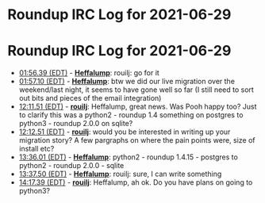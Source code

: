 # Roundup IRC Log for 2021-06-29 #
# Roundup IRC Log for 2021-06-29
* <a href="#01:56.39" id="01:56.39">01:56.39 (EDT)</a> - __[Heffalump](https://github.com/Heffalump)__: rouilj: go for it
* <a href="#01:57.10" id="01:57.10">01:57.10 (EDT)</a> - __[Heffalump](https://github.com/Heffalump)__: btw we did our live migration over the weekend/last night, it seems to have gone well so far (I still need to sort out bits and pieces of the email integration)
* <a href="#12:11.51" id="12:11.51">12:11.51 (EDT)</a> - __[rouilj](https://github.com/rouilj)__: Heffalump, great news. Was Pooh happy too? Just to clarify this was a python2 - roundup 1.4 something on postgres to python3 - roundup 2.0.0 on sqlite?
* <a href="#12:12.51" id="12:12.51">12:12.51 (EDT)</a> - __[rouilj](https://github.com/rouilj)__: would you be interested in writing up your migration story? A few pargraphs on where the pain points were, size of install etc?
* <a href="#13:36.01" id="13:36.01">13:36.01 (EDT)</a> - __[Heffalump](https://github.com/Heffalump)__: python2 - roundup 1.4.15 - postgres to python2 - roundup 2.0.0 - sqlite
* <a href="#13:37.50" id="13:37.50">13:37.50 (EDT)</a> - __[Heffalump](https://github.com/Heffalump)__: rouilj: sure, I can write something
* <a href="#14:17.39" id="14:17.39">14:17.39 (EDT)</a> - __[rouilj](https://github.com/rouilj)__: Heffalump, ah ok. Do you have plans on going to python3?
